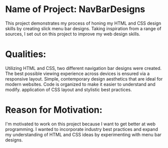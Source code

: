  # Name of Project: NavBarDesigns

This project demonstrates my process of honing my HTML and CSS design skills by creating slick menu bar designs. Taking inspiration from a range of sources, I set out on this project to improve my web design skills.

 # Qualities:

Utilizing HTML and CSS, two different navigation bar designs were created.
The best possible viewing experience across devices is ensured via a responsive layout.
Simple, contemporary design aesthetics that are ideal for modern websites.
Code is organized to make it easier to understand and modify.
application of CSS layout and stylistic best practices.

# Reason for Motivation:

I'm motivated to work on this project because I want to get better at web programming. I wanted to incorporate industry best practices and expand my understanding of HTML and CSS ideas by experimenting with menu bar designs.
